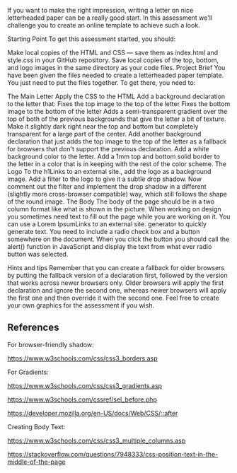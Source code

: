 If you want to make the right impression, writing a letter on nice letterheaded paper can be a really good start. In this assessment we'll challenge you to create an online template to achieve such a look.

Starting Point
To get this assessment started, you should:

Make local copies of the HTML and CSS — save them as index.html and style.css in your GitHub repository.
Save local copies of the top, bottom, and logo images in the same directory as your code files.
Project Brief
You have been given the files needed to create a letterheaded paper template. You just need to put the files together. To get there, you need to:

The Main Letter
Apply the CSS to the HTML
Add a background declaration to the letter that:
Fixes the top image to the top of the letter
Fixes the bottom image to the bottom of the letter
Adds a semi-transparent gradient over the top of both of the previous backgrounds that give the letter a bit of texture. Make it slightly dark right near the top and bottom but completely transparent for a large part of the center.
Add another background declaration that just adds the top image to the top of the letter as a fallback for browsers that don't support the previous declaration.
Add a white background color to the letter.
Add a 1mm top and bottom solid border to the letter in a color that is in keeping with the rest of the color scheme.
The Logo
To the h1Links to an external site., add the logo as a background image.
Add a filter to the logo to give it a subtle drop shadow.
Now comment out the filter and implement the drop shadow in a different (slightly more cross-browser compatible) way, which still follows the shape of the round image.
The Body
The body of the page should be in a two column format like what is shown in the picture. When working on design you sometimes need text to fill out the page while you are working on it. You can use a Lorem IpsumLinks to an external site. generator to quickly generate text.
You need to include a radio check box and a button somewhere on the document. When you click the button you should call the alert() function in JavaScript and display the text from what ever radio button was selected.
 

Hints and tips
Remember that you can create a fallback for older browsers by putting the fallback version of a declaration first, followed by the version that works across newer browsers only. Older browsers will apply the first declaration and ignore the second one, whereas newer browsers will apply the first one and then override it with the second one.
Feel free to create your own graphics for the assessment if you wish.


## References

For browser-friendly shadow:

https://www.w3schools.com/css/css3_borders.asp


For Gradients:

https://www.w3schools.com/css/css3_gradients.asp

https://www.w3schools.com/cssref/sel_before.php

https://developer.mozilla.org/en-US/docs/Web/CSS/::after

Creating Body Text:

https://www.w3schools.com/css/css3_multiple_columns.asp

https://stackoverflow.com/questions/7948333/css-position-text-in-the-middle-of-the-page






